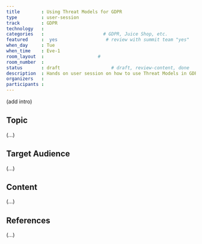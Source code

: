 ```yaml
---
title        : Using Threat Models for GDPR
type         : user-session
track        : GDPR
technology   :
categories   :                      # GDPR, Juice Shop, etc.
featured     :  yes                  # review with summit team "yes"
when_day     : Tue
when_time    : Eve-1
room_layout  :                    #
room_number  :
status       : draft                   # draft, review-content, done
description  : Hands on user session on how to use Threat Models in GDPR mappings
organizers   :
participants :
---
```


(add intro)

## Topic

(...)

## Target Audience

(...)

## Content

(...)

## References

(...)
